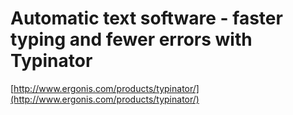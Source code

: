 <!--
id: 24479473
link: http://tumblr.atmos.org/post/24479473/automatic-text-software-faster-typing-and-fewer
slug: automatic-text-software-faster-typing-and-fewer
date: Wed Jan 23 2008 11:34:03 GMT-0800 (PST)
publish: 2008-01-023
tags: 
title: Automatic text software - faster typing and fewer errors with Typinator
-->


Automatic text software - faster typing and fewer errors with Typinator
=======================================================================

[http://www.ergonis.com/products/typinator/](http://www.ergonis.com/products/typinator/)

